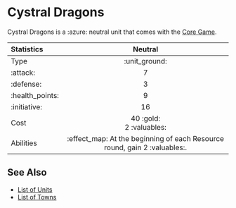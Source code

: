 # Cystral Dragons

Cystral Dragons is a :azure: neutral unit that comes with the [Core Game](../content.md).


| Statistics | Neutral |
| :--- | :---: |
| Type | :unit_ground: |
| :attack: | 7 |
| :defense: | 3 |
| :health_points: | 9 |
| :initiative: | 16 |
| Cost | 40 :gold:<br>2 :valuables: |
| Abilities | :effect_map: At the beginning of each Resource round, gain 2 :valuables:. |


## See Also

- [List of Units](../units.md)
- [List of Towns](../towns.md)
